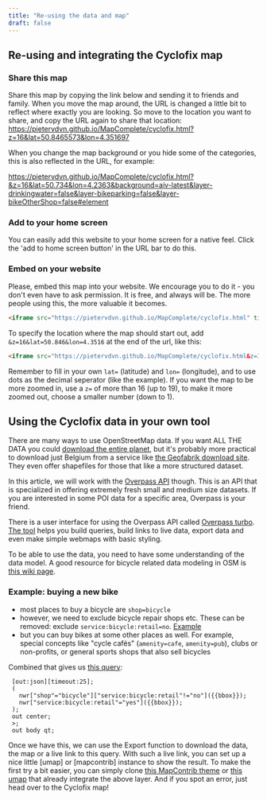 ```yaml
---
title: "Re-using the data and map"
draft: false
---
```



## Re-using and integrating the Cyclofix map

### Share this map

Share this map by copying the link below and sending it to friends and family. When you move the map around, the URL is changed a little bit to reflect where exactly you are looking. So move to the location you want to share, and copy the URL again to share that location:
 https://pietervdvn.github.io/MapComplete/cyclofix.html?z=16&lat=50.8465573&lon=4.351697
 
When you change the map background or you hide some of the categories, this is also reflected in the URL, for example:

https://pietervdvn.github.io/MapComplete/cyclofix.html?&z=16&lat=50.734&lon=4.2363&background=aiv-latest&layer-drinkingwater=false&layer-bikeparking=false&layer-bikeOtherShop=false#element

### Add to your home screen

You can easily add this website to your home screen for a native feel. Click the 'add to home screen button' in the URL bar to do this.

### Embed on your website

Please, embed this map into your website. We encourage you to do it - you don't even have to ask permission.
It is free, and always will be. The more people using this, the more valuable it becomes.

```html
<iframe src="https://pietervdvn.github.io/MapComplete/cyclofix.html" title="Cyclofix with MapComplete"></iframe>;
```

To specify the location where the map should start out, add `&z=16&lat=50.846&lon=4.3516` at the end of the url, like this:

```html
<iframe src="https://pietervdvn.github.io/MapComplete/cyclofix.html&z=16&lat=50.846&lon=4.3516" title="Cyclofix with MapComplete"></iframe>;
```

Remember to fill in your own `lat=` (latitude) and `lon=` (longitude), and to use dots as the decimal seperator (like the example).
If you want the map to be more zoomed in, use a `z=` of more than 16 (up to 19), to make it more zoomed out, choose a smaller number (down to 1).


## Using the Cyclofix data in your own tool

There are many ways to use OpenStreetMap data. If you want ALL THE DATA you could [download the entire planet](https://wiki.openstreetmap.org/wiki/Planet.osm), but it's probably more practical to download just Belgium from a service like [the Geofabrik download site](http://download.geofabrik.de/europe/belgium.html). They even offer shapefiles for those that like a more structured dataset.

In this article, we will work with the [Overpass API](https://wiki.openstreetmap.org/wiki/Overpass_API) though. This is an API that is specialized in offering extremely fresh small and medium size datasets. If you are interested in some POI data for a specific area, Overpass is your friend.

There is a user interface for using the Overpass API called [Overpass turbo](https://wiki.openstreetmap.org/wiki/Overpass_turbo). [The tool](http://overpass-turbo.eu/) helps you build queries, build links to live data, export data and even make simple webmaps with basic styling. 

To be able to use the data, you need to have some understanding of the data model. A good resource for bicycle related data modeling in OSM is [this wiki page](https://wiki.openstreetmap.org/wiki/Bicycle).



### Example: buying a new bike

- most places to buy a bicycle are `shop=bicycle`
- however, we need to exclude bicycle repair shops etc. These can be removed: exclude `service:bicycle:retail=no`. [Example](http://overpass-turbo.eu/s/Wvy)
- but you can buy bikes at some other places as well. For example, special concepts like "cycle cafés" (`amenity=cafe`, `amenity=pub`), clubs or non-profits, or general sports shops that also sell bicycles

Combined that gives us [this query](http://overpass-turbo.eu/s/WAE):

```
 [out:json][timeout:25];
 (
   nwr["shop"="bicycle"]["service:bicycle:retail"!="no"]({{bbox}});
   nwr["service:bicycle:retail"="yes"]({{bbox}});
 );
 out center;
 >;
 out body qt;
```

Once we have this, we can use the Export function to download the data, the map or a live link to this query. With such a live link, you can set up a nice little [umap] or [mapcontrib] instance to show the result. To make the first try a bit easier, you can simply clone [this MapContrib theme](https://www.mapcontrib.xyz/t/777329-Places_to_buy_a_biycle) or [this umap](http://umap.openstreetmap.fr/nl/map/places-to-buy-a-bicycle_485217) that already integrate the above layer. And if you spot an error, just head over to the Cyclofix map!


